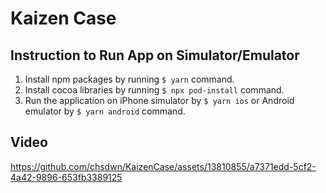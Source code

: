 # Kaizen Case

## Instruction to Run App on Simulator/Emulator

1. Install npm packages by running `$ yarn` command.
1. Install cocoa libraries by running `$ npx pod-install` command.
1. Run the application on iPhone simulator by `$ yarn ios` or Android emulator by `$ yarn android` command. 

## Video

https://github.com/chsdwn/KaizenCase/assets/13810855/a7371edd-5cf2-4a42-9896-653fb3389125
